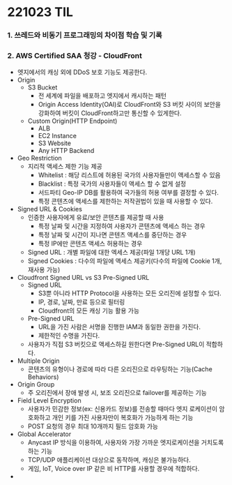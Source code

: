 # 221023 TIL
### 1. 쓰레드와 비동기 프로그래밍의 차이점 학습 및 기록
### 2. AWS Certified SAA 청강 - CloudFront
* 엣지에서의 캐싱 외에 DDoS 보호 기능도 제공한다.
* Origin
    * S3 Bucket
        * 전 세계에 파일을 배포하고 엣지에서 캐시하는 패턴
        * Origin Access Identity(OAI)로 CloudFront와 S3 버킷 사이의 보안을 강화하여 버킷이 CloudFront하고만 통신할 수 있게한다.
    * Custom Origin(HTTP Endpoint)
        * ALB
        * EC2 Instance
        * S3 Website
        * Any HTTP Backend
* Geo Restriction
    * 지리적 액세스 제한 기능 제공
        * Whitelist : 해당 리스트에 허용된 국가의 사용자들만이 액세스할 수 있음
        * Blacklist : 특정 국가의 사용자들이 액세스 할 수 없게 설정
        * 서드파티 Geo-IP DB를 활용하여 국가들의 허용 여부를 결정할 수 있다.
        * 특정 콘텐츠에 액세스를 제한하는 저작권법이 있을 때 사용할 수 있다.
* Signed URL & Cookies
    * 인증한 사용자에게 유료/보안 콘텐츠를 제공할 때 사용
        * 특정 날짜 및 시간을 지정하여 사용자가 콘텐츠에 액세스 하는 경우
        * 특정 날짜 및 시간이 지나면 콘텐츠 액세스를 중단하는 경우
        * 특정 IP에만 콘텐츠 액세스 허용하는 경우
    * Signed URL : 개별 파일에 대한 엑세스 제공(파일 1개당 URL 1개)
    * Signed Cookies : 다수의 파일에 액세스 제공키(다수의 파일에 Cookie 1개, 재사용 가능)
* Cloudfront Signed URL vs S3 Pre-Signed URL
    * Signed URL
        * S3뿐 아니라 HTTP Protocol을 사용하는 모든 오리진에 설정할 수 있다.
        * IP, 경로, 날짜, 만료 등으로 필터링
        * Cloudfront의 모든 캐싱 기능 활용 가능
    * Pre-Signed URL
        * URL을 가진 사람은 서명을 진행한 IAM과 동일한 권한을 가진다.
        * 제한적인 수명을 가진다.
    * 사용자가 직접 S3 버킷으로 액세스하길 원한다면 Pre-Signed URL이 적합하다.
* Multiple Origin
    * 콘텐츠의 유형이나 경로에 따라 다른 오리진으로 라우팅하는 기능(Cache Behaviors)
* Origin Group
    * 주 오리진에서 장애 발생 시, 보조 오리진으로 failover를 제공하는 기능
* Field Level Encryption
    * 사용자가 민감한 정보(ex: 신용카드 정보)를 전송할 때마다 엣지 로케이션이 암호화하고 개인 키를 가진 사용자만이 복호화가 가능하게 하는 기능
    * POST 요청의 경우 최대 10개까지 필드 암호화 가능
* Global Accelerator
    * Anycast IP 방식을 이용하여, 사용자와 가장 가까운 엣지로케이션을 거치도록 하는 기능
    * TCP/UDP 애플리케이션 대상으로 동작하며, 캐싱은 불가능하다.
    * 게임, IoT, Voice over IP 같은 비 HTTP를 사용할 경우에 적합하다.
* 
